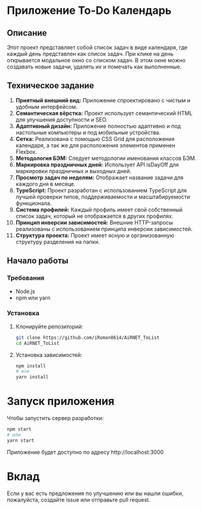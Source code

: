 # Приложение To-Do Календарь

## Описание

Этот проект представляет собой список задач в виде календаря, где каждый день представлен как список задач. При клике на день открывается модальное окно со списком задач. В этом окне можно создавать новые задачи, удалять их и помечать как выполненные.

## Техническое задание

1. **Приятный внешний вид:** Приложение спроектировано с чистым и удобным интерфейсом.
2. **Семантическая вёрстка:** Проект использует семантический HTML для улучшения доступности и SEO.
3. **Адаптивный дизайн:** Приложение полностью адаптивно и под настольные компьютеры и под мобильные устройства.
4. **Сетка:** Реализована с помощью CSS Grid для расположения календаря, а так же для расположения элементов применен Flexbox.
5. **Методология БЭМ:** Следует методологии именования классов БЭМ.
6. **Маркировка праздничных дней:** Использует API isDayOff для маркировки праздничных и выходных дней.
7. **Просмотр задач по неделям:** Отображает название задачи для каждого дня в месяце.
8. **TypeScript:** Проект разработан с использованием TypeScript для лучшей проверки типов, поддерживаемости и масштабируемости функционала.
9. **Система профилей:** Каждый профиль имеет свой собственный список задач, который не отображается в других профилях.
10. **Принцип инверсии зависимостей:** Внешние HTTP-запросы реализованы с использованием принципа инверсии зависимостей.
11. **Структура проекта:** Проект имеет ясную и организованную структуру разделения на папки.

## Начало работы

### Требования

- Node.js
- npm или yarn

### Установка

1. Клонируйте репозиторий:

   ```bash
   git clone https://github.com/iRoman8614/AiRNET_ToList
   cd AiRNET_ToList
   ```

2. Установка зависимостей:

   ```bash
   npm install
   # или
   yarn install
   ```

# Запуск приложения
Чтобы запустить сервер разработки:

   ```bash
   npm start
   # или
   yarn start
   ```

Приложение будет доступно по адресу http://localhost:3000

# Вклад
Если у вас есть предложения по улучшению или вы нашли ошибки, пожалуйста, создайте issue или отправьте pull request.